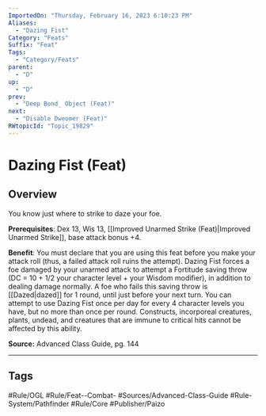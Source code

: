 ```yaml
---
ImportedOn: "Thursday, February 16, 2023 6:10:23 PM"
Aliases:
  - "Dazing Fist"
Category: "Feats"
Suffix: "Feat"
Tags:
  - "Category/Feats"
parent:
  - "D"
up:
  - "D"
prev:
  - "Deep Bond_ Object (Feat)"
next:
  - "Disable Dweomer (Feat)"
RWtopicId: "Topic_19829"
---
```

# Dazing Fist (Feat)
## Overview
You know just where to strike to daze your foe.

**Prerequisites**: Dex 13, Wis 13, [[Improved Unarmed Strike (Feat)|Improved Unarmed Strike]], base attack bonus +4.

**Benefit**: You must declare that you are using this feat before you make your attack roll (thus, a failed attack roll ruins the attempt). Dazing Fist forces a foe damaged by your unarmed attack to attempt a Fortitude saving throw (DC = 10 + 1/2 your character level + your Wisdom modifier), in addition to dealing damage normally. A foe who fails this saving throw is [[Dazed|dazed]] for 1 round, until just before your next turn. You can attempt to use Dazing Fist once per day for every 4 character levels you have, but no more than once per round. Constructs, incorporeal creatures, plants, undead, and creatures that are immune to critical hits cannot be affected by this ability.

**Source:** Advanced Class Guide, pg. 144


---
## Tags
#Rule/OGL #Rule/Feat--Combat- #Sources/Advanced-Class-Guide #Rule-System/Pathfinder #Rule/Core #Publisher/Paizo

